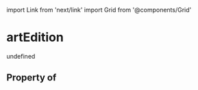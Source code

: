import Link from 'next/link'
import Grid from '@components/Grid'

# artEdition

undefined

## Property of



